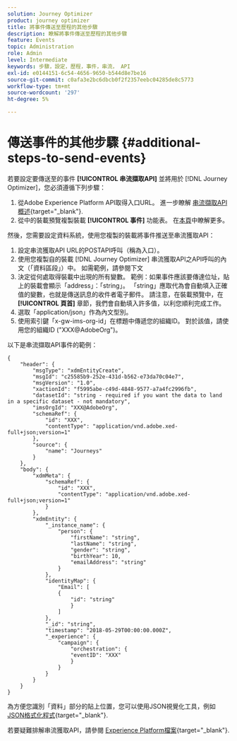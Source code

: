 ```yaml
---
solution: Journey Optimizer
product: journey optimizer
title: 將事件傳送至歷程的其他步驟
description: 瞭解將事件傳送至歷程的其他步驟
feature: Events
topic: Administration
role: Admin
level: Intermediate
keywords: 步驟，設定，歷程，事件，串流， API
exl-id: e0144151-6c54-4656-9650-b544d8e7be16
source-git-commit: c0afa3e2bc6dbcb0f2f2357eebc04285de8c5773
workflow-type: tm+mt
source-wordcount: '297'
ht-degree: 5%

---
```


# 傳送事件的其他步驟 {#additional-steps-to-send-events}

若要設定要傳送至的事件 **[!UICONTROL 串流擷取API]** 並將用於 [!DNL Journey Optimizer]，您必須遵循下列步驟：

1. 從Adobe Experience Platform API取得入口URL。 進一步瞭解 [串流擷取API概述](https://experienceleague.adobe.com/docs/experience-platform/ingestion/streaming/overview.html?lang=zh-Hant){target="_blank"}.
1. 從中的裝載預覽複製裝載 **[!UICONTROL 事件]** 功能表。 在[本頁](../event/about-creating.md#define-the-payload-fields)中瞭解更多。

然後，您需要設定資料系統，使用您複製的裝載將事件推送至串流獲取API：

1. 設定串流獲取API URL的POSTAPI呼叫（稱為入口）。
1. 使用您複製自的裝載 [!DNL Journey Optimizer] 串流獲取API之API呼叫的內文（「資料區段」）中。 如需範例，請參閱下文
1. 決定從何處取得裝載中出現的所有變數。 範例：如果事件應該要傳達位址，貼上的裝載會顯示「address」：「string」。 「string」應取代為會自動填入正確值的變數，也就是傳送訊息的收件者電子郵件。 請注意，在裝載預覽中，在 **[!UICONTROL 頁首]** 章節，我們會自動填入許多值，以利您順利完成工作。
1. 選取「application/json」作為內文型別。
1. 使用索引鍵「x-gw-ims-org-id」在標題中傳遞您的組織ID。 對於該值，請使用您的組織ID (&quot;XXX@AdobeOrg&quot;)。

以下是串流擷取API事件的範例：

```
{
    "header": {
        "msgType": "xdmEntityCreate",
        "msgId": "c25585b9-252e-431d-b562-e73da70c04e7",
        "msgVersion": "1.0",
        "xactionId": "f5995abe-c49d-4848-9577-a7a4fc2996fb",
        "datasetId": "string - required if you want the data to land in a specific dataset - not mandatory",
        "imsOrgId": "XXX@AdobeOrg",
        "schemaRef": {
            "id": "XXX",
            "contentType": "application/vnd.adobe.xed-full+json;version=1"
        },
        "source": {
            "name": "Journeys"
        }
    },
    "body": {
        "xdmMeta": {
            "schemaRef": {
                "id": "XXX",
                "contentType": "application/vnd.adobe.xed-full+json;version=1"
            }
        },
        "xdmEntity": {
            "_instance_name": {
                "person": {
                    "firstName": "string",
                    "lastName": "string",
                    "gender": "string",
                    "birthYear": 10,
                    "emailAddress": "string"
                }
            },
            "identityMap": {
                "Email": [
                {
                    "id": "string"
                    }
                ]
            },
            "_id": "string",
            "timestamp": "2018-05-29T00:00:00.000Z",
            "_experience": {
                "campaign": {
                    "orchestration": {
                    "eventID": "XXX"
                    }
                }
            }
        }
    }
}
```

為方便您識別「資料」部分的貼上位置，您可以使用JSON視覺化工具，例如 [JSON格式化程式](https://jsonformatter.curiousconcept.com){target="_blank"}.

若要疑難排解串流獲取API，請參閱 [Experience Platform檔案](https://experienceleague.adobe.com/docs/experience-platform/ingestion/streaming/troubleshooting.html){target="_blank"}.
